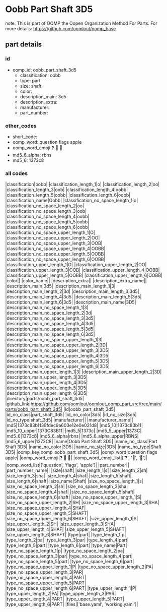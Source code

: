 # Oobb Part Shaft 3D5  

note: This is part of OOMP the Oopen Organization Method For Parts. For more details: https://github.com/oomlout/oomp_base

##  part details





### id
* oomp_id: oobb_part_shaft_3d5
  * classification: oobb
  * type: part
  * size: shaft
  * color: 
  * description_main: 3d5
  * description_extra: 
  * manufacturer: 
  * part_number: 

### other_codes
* short_code: 
* oomp_word: question flags apple
* oomp_word_emoji :question: :flags: :apple:
* md5_6_alpha: rbns
* md5_6: 1373c8

### all codes 
|classification|oobb|
|classification_length_1|o|
|classification_length_2|oo|
|classification_length_3|oob|
|classification_length_4|oobb|
|classification_length_5|oobb|
|classification_length_6|oobb|
|classification_name|Oobb|
|classification_no_space_length_1|o|
|classification_no_space_length_2|oo|
|classification_no_space_length_3|oob|
|classification_no_space_length_4|oobb|
|classification_no_space_length_5|oobb|
|classification_no_space_length_6|oobb|
|classification_no_space_upper_length_1|O|
|classification_no_space_upper_length_2|OO|
|classification_no_space_upper_length_3|OOB|
|classification_no_space_upper_length_4|OOBB|
|classification_no_space_upper_length_5|OOBB|
|classification_no_space_upper_length_6|OOBB|
|classification_upper_length_1|O|
|classification_upper_length_2|OO|
|classification_upper_length_3|OOB|
|classification_upper_length_4|OOBB|
|classification_upper_length_5|OOBB|
|classification_upper_length_6|OOBB|
|color||
|color_name||
|description_extra||
|description_extra_name||
|description_main|3d5|
|description_main_length_1|3|
|description_main_length_2|3d|
|description_main_length_3|3d5|
|description_main_length_4|3d5|
|description_main_length_5|3d5|
|description_main_length_6|3d5|
|description_main_name|3D5|
|description_main_no_space_length_1|3|
|description_main_no_space_length_2|3d|
|description_main_no_space_length_3|3d5|
|description_main_no_space_length_4|3d5|
|description_main_no_space_length_5|3d5|
|description_main_no_space_length_6|3d5|
|description_main_no_space_upper_length_1|3|
|description_main_no_space_upper_length_2|3D|
|description_main_no_space_upper_length_3|3D5|
|description_main_no_space_upper_length_4|3D5|
|description_main_no_space_upper_length_5|3D5|
|description_main_no_space_upper_length_6|3D5|
|description_main_upper_length_1|3|
|description_main_upper_length_2|3D|
|description_main_upper_length_3|3D5|
|description_main_upper_length_4|3D5|
|description_main_upper_length_5|3D5|
|description_main_upper_length_6|3D5|
|directory|parts/oobb_part_shaft_3d5|
|github_link|https://github.com/oomlout/oomlout_oomp_part_src/tree/main/parts/oobb_part_shaft_3d5|
|id|oobb_part_shaft_3d5|
|id_no_class|part_shaft_3d5|
|id_no_color|3d5|
|id_no_size|3d5|
|id_no_type|shaft_3d5|
|manufacturer||
|manufacturer_name||
|md5|1373c83b1139fdec9a603e12e0e021d8|
|md5_10|1373c83b11|
|md5_10_upper|1373C83B11|
|md5_5|1373c|
|md5_5_upper|1373C|
|md5_6|1373c8|
|md5_6_alpha|rbns|
|md5_6_alpha_upper|RBNS|
|md5_6_upper|1373C8|
|name|Oobb Part Shaft 3D5|
|name_no_class|Part Shaft 3D5|
|name_no_color|3D5|
|name_no_size|3D5|
|name_no_type|Shaft 3D5|
|oomp_key|oomp_oobb_part_shaft_3d5|
|oomp_word|question flags apple|
|oomp_word_emoji|:question: :flags: :apple:|
|oomp_word_emoji_list|[':question:', ':flags:', ':apple:']|
|oomp_word_list|['question', 'flags', 'apple']|
|part_number||
|part_number_name||
|size|shaft|
|size_length_1|s|
|size_length_2|sh|
|size_length_3|sha|
|size_length_4|shaf|
|size_length_5|shaft|
|size_length_6|shaft|
|size_name|Shaft|
|size_no_space_length_1|s|
|size_no_space_length_2|sh|
|size_no_space_length_3|sha|
|size_no_space_length_4|shaf|
|size_no_space_length_5|shaft|
|size_no_space_length_6|shaft|
|size_no_space_upper_length_1|S|
|size_no_space_upper_length_2|SH|
|size_no_space_upper_length_3|SHA|
|size_no_space_upper_length_4|SHAF|
|size_no_space_upper_length_5|SHAFT|
|size_no_space_upper_length_6|SHAFT|
|size_upper_length_1|S|
|size_upper_length_2|SH|
|size_upper_length_3|SHA|
|size_upper_length_4|SHAF|
|size_upper_length_5|SHAFT|
|size_upper_length_6|SHAFT|
|type|part|
|type_length_1|p|
|type_length_2|pa|
|type_length_3|par|
|type_length_4|part|
|type_length_5|part|
|type_length_6|part|
|type_name|Part|
|type_no_space_length_1|p|
|type_no_space_length_2|pa|
|type_no_space_length_3|par|
|type_no_space_length_4|part|
|type_no_space_length_5|part|
|type_no_space_length_6|part|
|type_no_space_upper_length_1|P|
|type_no_space_upper_length_2|PA|
|type_no_space_upper_length_3|PAR|
|type_no_space_upper_length_4|PART|
|type_no_space_upper_length_5|PART|
|type_no_space_upper_length_6|PART|
|type_upper_length_1|P|
|type_upper_length_2|PA|
|type_upper_length_3|PAR|
|type_upper_length_4|PART|
|type_upper_length_5|PART|
|type_upper_length_6|PART|
|files|['base.yaml', 'working.yaml']|
